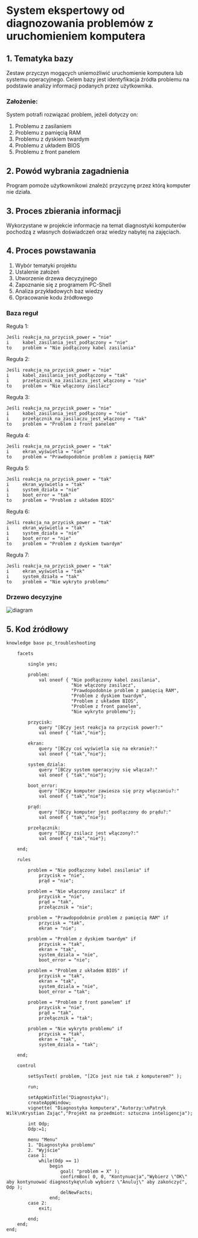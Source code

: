 # System ekspertowy od diagnozowania problemów z uruchomieniem komputera

## 1. Tematyka bazy

Zestaw przyczyn mogących uniemożliwić uruchomienie komputera lub systemu operacyjnego.
Celem bazy jest identyfikacja źródła problemu na podstawie analizy informacji podanych przez użytkownika.

### Założenie:

System potrafi rozwiązać problem, jeżeli dotyczy on:
1) Problemu z zasilaniem
2) Problemu z pamięcią RAM
3) Problemu z dyskiem twardym
4) Problemu z układem BIOS
5) Problemu z front panelem

## 2. Powód wybrania zagadnienia

Program pomoże użytkownikowi znaleźć przyczynę przez którą komputer nie działa.

## 3. Proces zbierania informacji

Wykorzystane w projekcie informacje na temat diagnostyki komputerów pochodzą z własnych doświadczeń oraz wiedzy nabytej na zajęciach.

## 4. Proces powstawania

1) Wybór tematyki projektu
2) Ustalenie założeń
3) Utworzenie drzewa decyzyjnego
4) Zapoznanie się z programem PC-Shell
5) Analiza przykładowych baz wiedzy
6) Opracowanie kodu źródłowego

### Baza reguł

Reguła 1:
```
Jeśli reakcja_na_przycisk_power = "nie"
i     kabel_zasilania_jest_podłączony = "nie"
to    problem = "Nie podłączony kabel zasilania"
```

Reguła 2:
```
Jeśli reakcja_na_przycisk_power = "nie"
i     kabel_zasilania_jest_podłączony = "tak"
i     przełącznik_na_zasilaczu_jest_włączony = "nie"
to    problem = "Nie włączony zasilacz"
```

Reguła 3:
```
Jeśli reakcja_na_przycisk_power = "nie"
i     kabel_zasilania_jest_podłączony = "nie"
i     przełącznik_na_zasilaczu_jest_włączony = "tak"
to    problem = "Problem z front panelem"
```

Reguła 4:
```
Jeśli reakcja_na_przycisk_power = "tak"
i     ekran_wyświetla = "nie"
to    problem = "Prawdopodobnie problem z pamięcią RAM"
```

Reguła 5:
```
Jeśli reakcja_na_przycisk_power = "tak"
i     ekran_wyświetla = "tak"
i     system_działa = "nie"
i     boot_error = "tak"
to    problem = "Problem z układem BIOS"
```

Reguła 6:
```
Jeśli reakcja_na_przycisk_power = "tak"
i     ekran_wyświetla = "tak"
i     system_działa = "nie"
i     boot_error = "nie"
to    problem = "Problem z dyskiem twardym"
```

Reguła 7:
```
Jeśli reakcja_na_przycisk_power = "tak"
i     ekran_wyświetla = "tak"
i     system_działa = "tak"
to    problem = "Nie wykryto problemu"
```

### Drzewo decyzyjne

![diagram](https://github.com/Mastowicz/Podejmowanie_Decyzji/blob/main/diagram.svg)

## 5. Kod źródłowy

```
knowledge base pc_troubleshooting

    facets
    
        single yes;
    
        problem:
            val oneof { "Nie podłączony kabel zasilania",
                        "Nie włączony zasilacz",
                        "Prawdopodobnie problem z pamięcią RAM",
                        "Problem z dyskiem twardym",
                        "Problem z układem BIOS",
                        "Problem z front panelem",
                        "Nie wykryto problemu"};
    
        przycisk:
            query "[BCzy jest reakcja na przycisk power?:"
            val oneof { "tak","nie"};
            
        ekran:
            query "[BCzy coś wyświetla się na ekranie?:"
            val oneof { "tak","nie"};
            
        system_dziala:
            query "[BCzy system operacyjny się włącza?:"
            val oneof { "tak","nie"};
            
        boot_error:
            query "[BCzy komputer zawiesza się przy włączaniu?:"
            val oneof { "tak","nie"};
            
        prąd:
            query "[BCzy komputer jest podłączony do prądu?:"
            val oneof { "tak","nie"};
    
        przełącznik:
            query "[BCzy zsilacz jest włączony?:"
            val oneof { "tak","nie"};
    
    end;
    
    rules
    
        problem = "Nie podłączony kabel zasilania" if
            przycisk = "nie",
            prąd = "nie";
    
        problem = "Nie włączony zasilacz" if
            przycisk = "nie",
            prąd = "tak",
            przełącznik = "nie";
    
        problem = "Prawdopodobnie problem z pamięcią RAM" if
            przycisk = "tak",
            ekran = "nie";
    
        problem = "Problem z dyskiem twardym" if
            przycisk = "tak",
            ekran = "tak",
            system_dziala = "nie",
            boot_error = "nie";
    
        problem = "Problem z układem BIOS" if
            przycisk = "tak",
            ekran = "tak",
            system_dziala = "nie",
            boot_error = "tak";
    
        problem = "Problem z front panelem" if
            przycisk = "nie",
            prąd = "tak",
            przełącznik = "tak";
    
        problem = "Nie wykryto problemu" if
            przycisk = "tak",
            ekran = "tak",
            system_dziala = "tak";
    
    end;
    
    control
    
        setSysText( problem, "[2Co jest nie tak z komputerem?" );
    
        run;
    
        setAppWinTitle("Diagnostyka");
        createAppWindow;
        vignette( "Diagnostyka komputera","Autorzy:\nPatryk Wilk\nKrystian Zając","Projekt na przedmiot: sztuczna inteligencja");
    
        int Odp;
        Odp:=1;
    
        menu "Menu"
        1. "Diagnostyka problemu"
        2. "Wyjście"
        case 1:
            while(Odp == 1)
                begin
                    goal( "problem = X" );
                    confirmBox( 0, 0, "Kontynuacja","Wybierz \"OK\" aby kontynuować diagnostykę\nlub wybierz \"Anuluj\" aby zakończyć", Odp );
                    delNewFacts;
                end;
        case 2:
            exit;
    
        end;
    end;
end;
```

